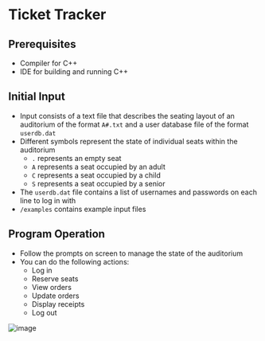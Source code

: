 # Ticket Tracker

## Prerequisites
- Compiler for C++
- IDE for building and running C++

## Initial Input
- Input consists of a text file that describes the seating layout of an auditorium of the format `A#.txt` and a user database file of the format `userdb.dat`
- Different symbols represent the state of individual seats within the auditorium
  - `.` represents an empty seat
  - `A` represents a seat occupied by an adult
  - `C` represents a seat occupied by a child
  - `S` represents a seat occupied by a senior
- The `userdb.dat` file contains a list of usernames and passwords on each line to log in with
- `/examples` contains example input files

## Program Operation
- Follow the prompts on screen to manage the state of the auditorium
- You can do the following actions:
  - Log in 
  - Reserve seats
  - View orders
  - Update orders
  - Display receipts
  - Log out

![image](https://user-images.githubusercontent.com/93103123/143672548-05a716a8-7c74-4e46-8bba-cfeef5dfd0f3.png)
